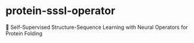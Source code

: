 # protein-sssl-operator
🧬 Self-Supervised Structure-Sequence Learning with Neural Operators for Protein Folding
